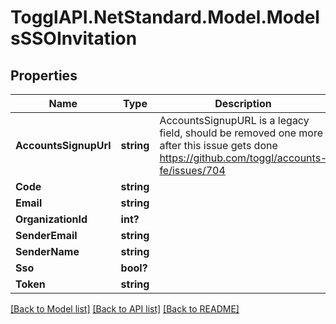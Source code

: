 # TogglAPI.NetStandard.Model.ModelsSSOInvitation
## Properties

Name | Type | Description | Notes
------------ | ------------- | ------------- | -------------
**AccountsSignupUrl** | **string** | AccountsSignupURL is a legacy field, should be removed one more after this issue gets done https://github.com/toggl/accounts-fe/issues/704 | [optional] 
**Code** | **string** |  | [optional] 
**Email** | **string** |  | [optional] 
**OrganizationId** | **int?** |  | [optional] 
**SenderEmail** | **string** |  | [optional] 
**SenderName** | **string** |  | [optional] 
**Sso** | **bool?** |  | [optional] 
**Token** | **string** |  | [optional] 

[[Back to Model list]](../README.md#documentation-for-models) [[Back to API list]](../README.md#documentation-for-api-endpoints) [[Back to README]](../README.md)

